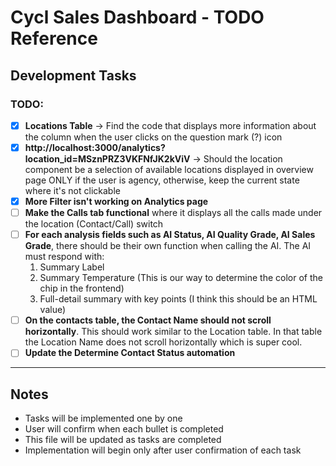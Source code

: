 # Cycl Sales Dashboard - TODO Reference

## Development Tasks

### TODO:
- [x] **Locations Table** -> Find the code that displays more information about the column when the user clicks on the question mark (?) icon
- [x] **http://localhost:3000/analytics?location_id=MSznPRZ3VKFNfJK2kViV** -> Should the location component be a selection of available locations displayed in overview page ONLY if the user is agency, otherwise, keep the current state where it's not clickable
- [x] **More Filter isn't working on Analytics page**
- [ ] **Make the Calls tab functional** where it displays all the calls made under the location (Contact/Call) switch
- [ ] **For each analysis fields such as AI Status, AI Quality Grade, AI Sales Grade**, there should be their own function when calling the AI. The AI must respond with:
  1. Summary Label
  2. Summary Temperature (This is our way to determine the color of the chip in the frontend)
  3. Full-detail summary with key points (I think this should be an HTML value)
- [ ] **On the contacts table, the Contact Name should not scroll horizontally**. This should work similar to the Location table. In that table the Location Name does not scroll horizontally which is super cool.
- [ ] **Update the Determine Contact Status automation**

---

## Notes
- Tasks will be implemented one by one
- User will confirm when each bullet is completed
- This file will be updated as tasks are completed
- Implementation will begin only after user confirmation of each task
